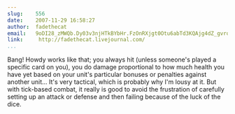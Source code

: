 ```yaml
---
slug:    556
date:    2007-11-29 16:58:27
author:  fadethecat
email:   9oDI28_zMWQb.Dy03v3njHTkBYbHr.FzOnRXjgt0Otu6abTd3KQAjg4dZ_gvrqU2o=
link:     http://fadethecat.livejournal.com/
...
```


Bang! Howdy works like that; you always hit (unless someone's played a
specific card on you), you do damage proportional to how much health
you have yet based on your unit's particular bonuses or penalties
against another unit... It's very tactical, which is probably why I'm
lousy at it. But with tick-based combat, it really is good to avoid
the frustration of carefully setting up an attack or defense and then
failing because of the luck of the dice.
